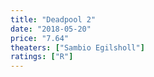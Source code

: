 ```yaml
---
title: "Deadpool 2"
date: "2018-05-20"
price: "7.64"
theaters: ["Sambio Egilsholl"]
ratings: ["R"]
---
```

